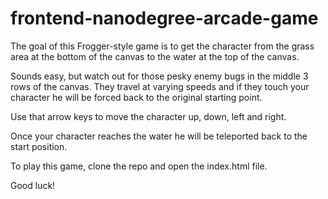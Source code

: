 frontend-nanodegree-arcade-game
===============================

The goal of this Frogger-style game is to get the character from the grass area at the bottom of the canvas to the water at the top of the canvas.

Sounds easy, but watch out for those pesky enemy bugs in the middle 3 rows of the canvas. They travel at varying speeds and if they touch your character he will be forced back to the original starting point.

Use that arrow keys to move the character up, down, left and right.

Once your character reaches the water he will be teleported back to the start position.

To play this game, clone the repo and open the index.html file.

Good luck!